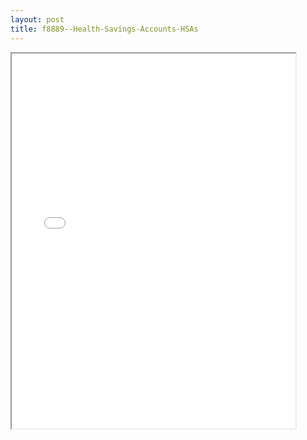 ```yaml
---
layout: post
title: f8889--Health-Savings-Accounts-HSAs
---
```


<div class="pdf-container">
<iframe src="/ea//_pdf-2-md/f8889--Health-Savings-Accounts-HSAs.pdf" height="600" width="90%" allowFullScreen="true"></iframe>
</div>

